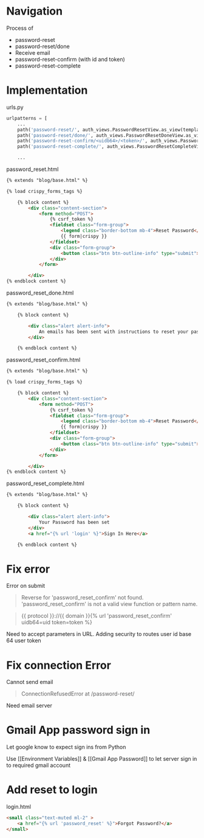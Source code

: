 
# Navigation
Process of 

- password-reset
- password-reset/done
- Receive email
- password-reset-confirm (with id and token)
- password-reset-complete

# Implementation
urls.py

```python
urlpatterns = [
	...
    path('password-reset/', auth_views.PasswordResetView.as_view(template_name="users/password_reset.html"), name='password_reset'),
    path('password-reset/done/', auth_views.PasswordResetDoneView.as_view(template_name="users/password_reset_done.html"), name='password_reset_done'),
	path('password-reset-confirm/<uidb64>/<token>/', auth_views.PasswordResetConfirmView.as_view(template_name="users/password_reset_confirm.html"), name='password_reset_confirm'),
	path('password-reset-complete/', auth_views.PasswordResetCompleteView.as_view(template_name="users/password_reset_complete.html"), name='password_reset_complete'),

    ...
```

password_reset.html
```html
{% extends "blog/base.html" %}

{% load crispy_forms_tags %}

    {% block content %}
        <div class="content-section">
            <form method="POST">
                {% csrf_token %}
                <fieldset class="form-group">
                    <legend class="border-bottom mb-4">Reset Password</legend>
                    {{ form|crispy }}
                </fieldset>
                <div class="form-group">
                    <button class="btn btn-outline-info" type="submit"> Request Password Reset </button>
                </div>
            </form>

        </div>
{% endblock content %}

```

password_reset_done.html
```html
{% extends "blog/base.html" %}

    {% block content %}

        <div class="alert alert-info">
            An emails has been sent with instructions to reset your password
        </div>

    {% endblock content %}

```

password_reset_confirm.html
```html
{% extends "blog/base.html" %}

{% load crispy_forms_tags %}

    {% block content %}
        <div class="content-section">
            <form method="POST">
                {% csrf_token %}
                <fieldset class="form-group">
                    <legend class="border-bottom mb-4">Reset Password</legend>
                    {{ form|crispy }}
                </fieldset>
                <div class="form-group">
                    <button class="btn btn-outline-info" type="submit"> Reset Password </button>
                </div>
            </form>

        </div>
{% endblock content %}

```

password_reset_complete.html
```html
{% extends "blog/base.html" %}

    {% block content %}

        <div class="alert alert-info">
            Your Password has been set
        </div>
        <a href="{% url 'login' %}">Sign In Here</a>

    {% endblock content %}

```

# Fix error

Error on submit

> Reverse for 'password_reset_confirm' not found. 'password_reset_confirm' is not a valid view function or pattern name.

> {{ protocol }}://{{ domain }}{% url 'password_reset_confirm' uidb64=uid token=token %}

Need to accept parameters in URL. Adding security to routes
user id base 64 
user token

# Fix connection Error

Cannot send email

> ConnectionRefusedError at /password-reset/

Need email server

# Gmail App password sign in

Let google know to expect sign ins from Python

Use [[Environment Variables]] & [[Gmail App Password]] to let server sign in to required gmail account

# Add reset to login

login.html
```html
<small class="text-muted ml-2" >
	<a href="{% url 'password_reset' %}">Forgot Password?</a>
</small>
```

